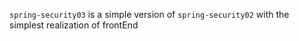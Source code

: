 `spring-security03` is a simple version of `spring-security02` with the simplest realization of frontEnd